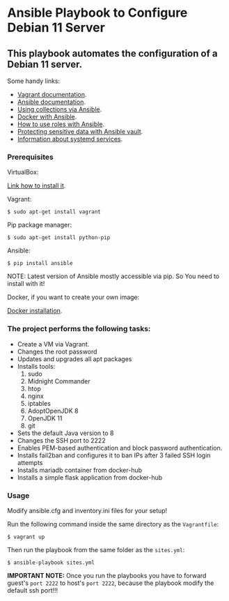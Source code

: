 # Ansible Playbook to Configure Debian 11 Server

## This playbook automates the configuration of a Debian 11 server. 

Some handy links:
* [Vagrant documentation](https://developer.hashicorp.com/vagrant/docs).
* [Ansible documentation](https://docs.ansible.com/).
* [Using collections via Ansible](https://docs.ansible.com/ansible/latest/collections_guide/index.html).
* [Docker with Ansible](https://docs.ansible.com/ansible/latest/collections/community/docker/index.html).
* [How to use roles with Ansible](https://docs.ansible.com/ansible/latest/playbook_guide/playbooks_reuse_roles.html).
* [Protecting sensitive data with Ansible vault](https://docs.ansible.com/ansible/latest/vault_guide/index.html).
* [Information about systemd services](https://linuxhandbook.com/create-systemd-services/).

### Prerequisites

VirtualBox:

[Link how to install it](https://phoenixnap.com/kb/install-virtualbox-on-ubuntu).

Vagrant:

`$ sudo apt-get install vagrant`

Pip package manager:

`$ sudo apt-get install python-pip`

Ansible:

`$ pip install ansible`

NOTE: Latest version of Ansible mostly accessible via pip. So You need to install with it!

Docker, if you want to create your own image:

[Docker installation](https://docs.docker.com/engine/install/debian/).

### The project performs the following tasks:

* Create a VM via Vagrant.
* Changes the root password
* Updates and upgrades all apt packages
* Installs tools:
    1. sudo
    1. Midnight Commander
    1. htop
    1. nginx
    1. iptables
    1. AdoptOpenJDK 8
    1. OpenJDK 11
    1. git
* Sets the default Java version to 8
* Changes the SSH port to 2222
* Enables PEM-based authentication and block password authentication.
* Installs fail2ban and configures it to ban IPs after 3 failed SSH login attempts
* Installs mariadb container from docker-hub
* Installs a simple flask application from docker-hub


### Usage

Modify ansible.cfg and inventory.ini files for your setup!

Run the following command inside the same directory as the `Vagrantfile`:

`$ vagrant up`

Then run the playbook from the same folder as the `sites.yml`:

`$ ansible-playbook sites.yml`

**IMPORTANT NOTE:** Once you run the playbooks you have to forward guest's `port 2222` to host's `port 2222`, because the playbook modify the default ssh port!!!